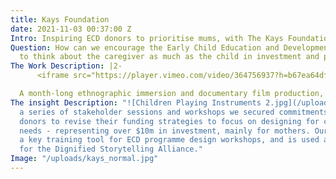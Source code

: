 ```yaml
---
title: Kays Foundation
date: 2021-11-03 00:37:00 Z
Intro: Inspiring ECD donors to prioritise mums, with The Kays Foundation
Question: How can we encourage the Early Child Education and Development community
  to think about the caregiver as much as the child in investment and programme strategies?
The Work Description: |2-
      <iframe src="https://player.vimeo.com/video/364756937?h=b67ea64df4&title=0&byline=0&portrait=0" width="100%" height="360" frameborder="0" allow="autoplay; fullscreen; picture-in-picture" allowfullscreen></iframe>

  A month-long ethnographic immersion and documentary film production, guided by a literature review and expert interviews and backed up with a quantitative survey. We workshopped insights and conclusions with The Kays Foundation, the Keynan government and NGO stakeholders to ensure outputs were owned and co-created with people who could act on them. An interactive report to accompany the documentary film helped bring all of the thinking together, and live on beyond the project.
The insight Description: "![Children Playing Instruments 2.jpg](/uploads/Children%20Playing%20Instruments%202.jpg)Through
  a series of stakeholder sessions and workshops we secured commitments from key ECD
  donors to revise their funding strategies to focus on designing for caregiver’s
  needs - representing over $10m in investment, mainly for mothers. Our film has become
  a key training tool for ECD programme design workshops, and is used as a case study
  for the Dignified Storytelling Alliance."
Image: "/uploads/kays_normal.jpg"
---
```


